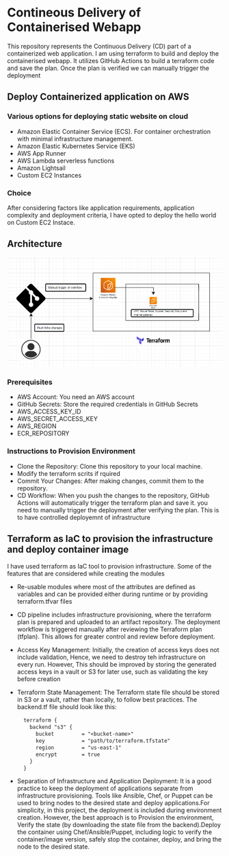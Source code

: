 # Contineous Delivery of Containerised Webapp

This repository represents the Continuous Delivery (CD) part of a containerized web application. I am using terraform to build and deploy the containerised webapp. It utilizes GitHub Actions to build a terraform code and save the plan. Once the plan is verified we can manually trigger the deployment

## Deploy Containerized application on AWS

### Various options for deploying static website on cloud

* Amazon Elastic Container Service (ECS). For container orchestration with minimal infrastructure management.
* Amazon Elastic Kubernetes Service (EKS)
* AWS App Runner
* AWS Lambda serverless functions
* Amazon Lightsail
* Custom EC2 Instances

### Choice

After considering factors like application requirements, application complexity and deployment criteria, I have opted to deploy the hello world on Custom EC2 Instace.

## Architecture

![alt text](image.PNG)

### Prerequisites

* AWS Account: You need an AWS account
* GitHub Secrets: Store the required credentials in GitHub Secrets
* AWS_ACCESS_KEY_ID
* AWS_SECRET_ACCESS_KEY
* AWS_REGION
* ECR_REPOSITORY

### Instructions to Provision Environment

* Clone the Repository: Clone this repository to your local machine.
* Modify the terraform scrits if rquired
* Commit Your Changes: After making changes, commit them to the repository.
* CD Workflow: When you push the changes to the repository, GitHub Actions will automatically trigger the terraform plan and save it. you need to manually trigger the deployment after verifying the plan. This is to have controlled deployemnt of infrastructure

## Terraform as IaC to provision the infrastructure and deploy container image

I have used terraform as IaC tool to provision infrastructure. Some of the features that are considered while creating the modules

- Re-usable modules where most of the attributes are defined as variables and can be provided either during runtime or by providing terraform.tfvar files
- CD pipeline includes infrastructure provisioning, where the terraform plan is prepared and uploaded to an artifact repository.
The deployment workflow is triggered manually after reviewing the Terraform plan (tfplan). This allows for greater control and review before deployment.
- Access Key Management: Initially, the creation of access keys does not include validation, Hence, we need to destroy teh infrastructure on every run. However, This should be improved by storing the generated access keys in a vault or S3 for later use, such as validating the key before creation
- Terraform State Management: The Terraform state file should be stored in S3 or a vault, rather than locally, to follow best practices. The backend.tf file should look like this:

    ```
      terraform {
        backend "s3" {
          bucket         = "<bucket-name>"
          key            = "path/to/terraform.tfstate"
          region         = "us-east-1"
          encrypt        = true
        }
      }
    ```
- Separation of Infrastructure and Application Deployment: It is a good practice to keep the deployment of applications separate from infrastructure provisioning. Tools like Ansible, Chef, or Puppet can be used to bring nodes to the desired state and deploy applications.For simplicity, in this project, the deployment is included during environment creation. However, the best approach is to Provision the environment, Verify the state (by downloading the state file from the backend).Deploy the container using Chef/Ansible/Puppet, including logic to verify the container/image version, safely stop the container, deploy, and bring the node to the desired state.
